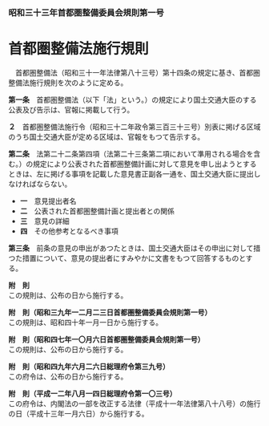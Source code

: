 ### 昭和三十三年首都圏整備委員会規則第一号  
# 首都圏整備法施行規則  
　首都圏整備法（昭和三十一年法律第八十三号）第十四条の規定に基き、首都圏整備法施行規則を次のように定める。  
  
**第一条**　首都圏整備法（以下「法」という。）の規定により国土交通大臣のする公表及び告示は、官報に掲載して行う。  
  
**２**　首都圏整備法施行令（昭和三十二年政令第三百三十三号）別表に掲げる区域のうち国土交通大臣が定める区域は、官報をもつて告示する。  
  
**第二条**　法第二十二条第四項（法第二十三条第二項において準用される場合を含む。）の規定により公表された首都圏整備計画に対して意見を申し出ようとするときは、左に掲げる事項を記載した意見書正副各一通を、国土交通大臣に提出しなければならない。  
* **一**　意見提出者名  
* **二**　公表された首都圏整備計画と提出者との関係  
* **三**　意見の詳細  
* **四**　その他参考となるべき事項  
  
**第三条**　前条の意見の申出があつたときは、国土交通大臣はその申出に対して措つた措置について、意見の提出者にすみやかに文書をもつて回答するものとする。  
  
**附　則**  
この規則は、公布の日から施行する。  
  
**附　則（昭和三九年一二月二三日首都圏整備委員会規則第一号）**  
この規則は、昭和四十年一月一日から施行する。  
  
**附　則（昭和四七年一〇月六日首都圏整備委員会規則第一号）**  
この規則は、公布の日から施行する。  
  
**附　則（昭和四九年六月二六日総理府令第三九号）**  
この府令は、公布の日から施行する。  
  
**附　則（平成一二年八月一四日総理府令第一〇三号）**  
この府令は、内閣法の一部を改正する法律（平成十一年法律第八十八号）の施行の日（平成十三年一月六日）から施行する。  
  
